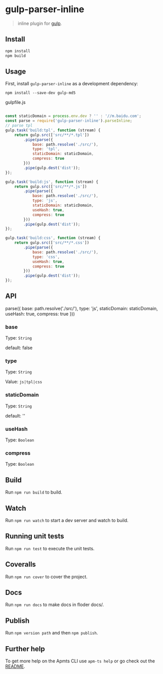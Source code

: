 # gulp-parser-inline

> inline plugin for [gulp](https://github.com/wearefractal/gulp).

## Install

```bash
npm install
npm build

```

## Usage

First, install `gulp-parser-inline` as a development dependency:

```shell
npm install --save-dev gulp-md5
```
gulpfile.js

```javascript

const staticDomain = process.env.dev ? '' : '//m.baidu.com';
const parse = require('gulp-parser-inline').parseInline;
// parse tpl
gulp.task('build:tpl', function (stream) {
    return gulp.src(['src/**/*.tpl'])
        .pipe(parse({
            base: path.resolve('./src/'),
            type: 'tpl',
            staticDomain: staticDomain,
            compress: true
        }))
        .pipe(gulp.dest('dist'));
});

gulp.task('build:js', function (stream) {
    return gulp.src(['src/**/*.js'])
        .pipe(parse({
            base: path.resolve('./src/'),
            type: 'js',
            staticDomain: staticDomain,
            useHash: true,
            compress: true
        }))
        .pipe(gulp.dest('dist'));
});

gulp.task('build:css', function (stream) {
    return gulp.src(['src/**/*.css'])
        .pipe(parse({
            base: path.resolve('./src/'),
            type: 'css',
            useHash: true,
            compress: true
        }))
        .pipe(gulp.dest('dist'));
});

```

## API

parse({
    base: path.resolve('./src/'),
    type: 'js',
    staticDomain: staticDomain,
    useHash: true,
    compress: true
}))

### base
Type: `String`

default: false

### type
Type:  `String`

Value: `js|tpl|css`

### staticDomain
Type:  `String`

default: ''

### useHash

Type:  `Boolean`

### compress

Type:  `Boolean`

## Build

Run `npm run build` to build.

## Watch

Run `npm run watch` to start a dev server and watch to build.

## Running unit tests

Run `npm run test` to execute the unit tests.

## Coveralls

Run `npm run cover` to cover the project.

## Docs
Run `npm run docs` to make docs in floder docs/.

## Publish
Run `npm version path` and then `npm publish`.

## Further help

To get more help on the Apmts CLI use `apm-ts help` or go check out the [README](https://github.com/apmjs/apm-ts-cli/).
